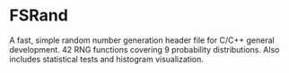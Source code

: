 # FSRand
A fast, simple random number generation header file for C/C++ general development. 42 RNG functions covering 9 probability distributions. Also includes statistical tests and histogram visualization.
